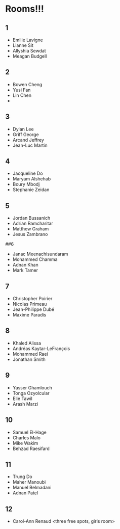 # Rooms!!!

## 1

* Emilie  Lavigne
* Lianne  Sit
* Allyshia    Sewdat
* Meagan  Budgell

## 2

* Bowen   Cheng
* Yusi    Fan
* Lin Chen
* <maybe an additional dude>

## 3

* Dylan   Lee
* Griff   George
* Arcand  Jeffrey
* Jean-Luc    Martin

## 4

* Jacqueline  Do
* Maryam  Alshehab
* Boury   Mbodj
* Stephanie   Zeidan

## 5

* Jordan  Bussanich
* Adrian  Ramcharitar
* Matthew Graham
* Jesus   Zambrano

##6
 
* Janac   Meenachisundaram
* Mohammed    Chamma
* Adnan   Khan
* Mark    Tamer

## 7

* Christopher Poirier
* Nicolas Primeau
* Jean-Philippe   Dubé
* Maxime  Paradis

## 8 

* Khaled  Alissa
* Andréas Kaytar-LeFrançois
* Mohammed    Raei
* Jonathan    Smith

## 9

* Yasser  Ghamlouch
* Tonga   Ozyolcular
* Elie    Tawil
* Arash   Marzi

## 10

* Samuel  El-Hage
* Charles Malo
* Mike    Wakim
* Behzad  Raesifard
 
## 11

* Trung   Do
* Maher   Manoubi
* Manuel  Belmadani
* Adnan   Patel

## 12

* Carol-Ann   Renaud
<three free spots, girls room>
